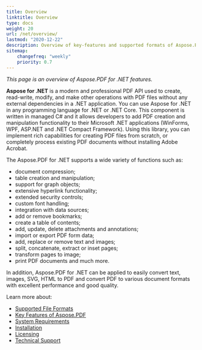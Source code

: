 ```yaml
---
title: Overview
linktitle: Overview
type: docs
weight: 20
url: /net/overview/
lastmod: "2020-12-22"
description: Overview of key-features and supported formats of Aspose.PDF for .NET, installation and licensing manual of .NET library.
sitemap:
    changefreq: "weekly"
    priority: 0.7
---
```


_This page is an overview of  Aspose.PDF for .NET features._

**Aspose for .NET** is a modern and professional PDF API used to create, read-write, modify, and make other operations with PDF files without any external dependencies in a .NET application. You can use Aspose for .NET in any programming language for .NET or .NET Core.
This component is written in managed C# and it allows developers to add PDF creation and manipulation functionality to their Microsoft .NET applications (WinForms, WPF, ASP.NET and .NET Compact Framework).
Using this library, you can implement rich capabilities for creating PDF files from scratch, or completely process existing PDF documents without installing Adobe Acrobat.

The Aspose.PDF for .NET supports a wide variety of functions such as:

- document compression;
- table creation and manipulation;
- support for graph objects;
- extensive hyperlink functionality;
- extended security controls;
- custom font handling;
- integration with data sources;
- add or remove bookmarks;
- create a table of contents;
- add, update, delete attachments and annotations;
- import or export PDF form data;
- add, replace or remove text and images;
- split, concatenate, extract or inset pages;
- transform pages to image;
- print PDF documents and much more.

In addition, Aspose.PDF for .NET can be applied to easily convert text, images, SVG, HTML to PDF and convert PDF to various document formats with excellent performance and good quality.

Learn more about:

- [Supported File Formats](/pdf/net/supported-file-formats/)
- [Key Features of Aspose.PDF](/pdf/net/key-features/)
- [System Requirements](/pdf/net/system-requirements/)
- [Installation](/pdf/net/installation/)
- [Licensing](/pdf/net/licensing/)
- [Technical Support](/pdf/net/technical-support/)
